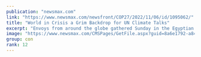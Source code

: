 ```yaml
---
publication: "newsmax.com"
link: "https://www.newsmax.com/newsfront/COP27/2022/11/06/id/1095062/"
title: "World in Crisis a Grim Backdrop for UN Climate Talks"
excerpt: "Envoys from around the globe gathered Sunday in the Egyptian seaside resort of Sharm el-Sheikh for talks on tackling climate change amid a multitude of competing crises, including the war in Ukraine, "
image: "https://www.newsmax.com/CMSPages/GetFile.aspx?guid=8a6e1792-a849-4637-bca4-388beaee9332&SiteName=Newsmax"
group: con
rank: 12
---
```

